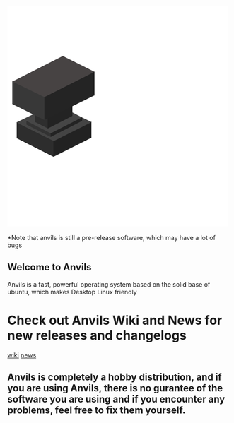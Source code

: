 ![Anvils](https://github.com/iamshivayep/AnvilsProject/blob/gh-pages/LOGO.png)



*Note that anvils is still a pre-release software, which may have a lot of bugs

## Welcome to Anvils
Anvils is a fast, powerful operating system based on the solid base of ubuntu, which makes Desktop Linux friendly 

# Check out Anvils Wiki and News for new releases and changelogs
[wiki](https://iamshivayep.github.io/AnvilsWiki)
[news](https://iamshivayep.github.io/AnvilsProject/news)

## Anvils is completely a hobby distribution, and if you are using Anvils, there is no gurantee of the software you are using and if you encounter any problems, feel free to fix them yourself.


